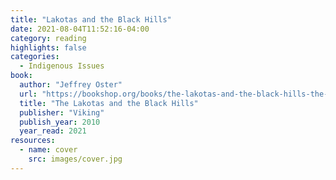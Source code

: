 ```yaml
---
title: "Lakotas and the Black Hills"
date: 2021-08-04T11:52:16-04:00
category: reading
highlights: false
categories:
  - Indigenous Issues
book:
  author: "Jeffrey Oster"
  url: "https://bookshop.org/books/the-lakotas-and-the-black-hills-the-struggle-for-sacred-ground/9780143119203"
  title: "The Lakotas and the Black Hills"
  publisher: "Viking"
  publish_year: 2010
  year_read: 2021
resources:
  - name: cover
    src: images/cover.jpg
---
```


